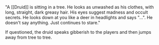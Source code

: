 "A [[Druid]] is sitting in a tree. He looks as unwashed as his clothes, with long, straight, dark greasy hair. His eyes suggest madness and occult secrets. He looks down at you like a deer in headlights and says "...". He doesn't say anything. Just continues to stare."

If questioned, the druid speaks gibberish to the players and then jumps away from tree to tree.
